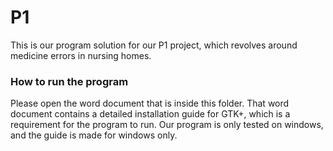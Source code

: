 # P1 
This is our program solution for our P1 project, which revolves around medicine errors in nursing homes.

### How to run the program
Please open the word document that is inside this folder. That word document contains a detailed installation guide for GTK+, which is a requirement for the program to run. Our program is only tested on windows, and the guide is made for windows only. 
